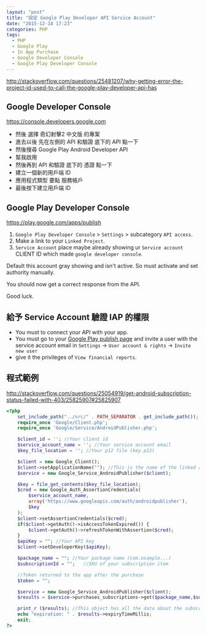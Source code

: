 ```yaml
---
layout: "post"
title: "設定 Google Play Developer API Service Account"
date: "2015-12-14 17:23"
categories: PHP
tags:
  - PHP
  - Google Play
  - In App Purchase
  - Google Developer Console
  - Google Play Developer Console
---
```


<http://stackoverflow.com/questions/25481207/why-getting-error-the-project-id-used-to-call-the-google-play-developer-api-has>

## Google Developer Console

<https://console.developers.google.com>

* 然後 選擇 奇幻射擊2 中文版 的專案
* 進去以後 先在左側的 API 和驗證 底下的 API 點一下
* 然後搜尋 Google Play Android Developer API
* 幫我啟用
* 然後再到 API 和驗證 底下的 憑證 點一下
* 建立一個新的用戶端 ID
* 應用程式類型 要點 服務帳戶
* 最後按下建立用戶端 ID

## Google Play Developer Console

<https://play.google.com/apps/publish>

1. `Google Play Developer Console` > `Settings` > subcategory `API access`.
2. Make a link to your `Linked Project`.
3. `Service Account` place maybe already showing ur `Service account` CLIENT ID which made `google developer console`.


Default this account gray showing and isn't active. So must activate and set authority manually.

You should now get a correct response from the API.

Good luck.

## 給予 Service Account 驗證 IAP 的權限

* You must to connect your API with your app.
* You must go to your [Google Play publish page](https://play.google.com/apps/publish) and invite a user with the service account email in `Settings` -> `User account & rights` -> `Invite new user`
* give it the privileges of `View financial reports`.

## 程式範例

<http://stackoverflow.com/questions/25054919/get-android-subscription-status-failed-with-403/25825907#25825907>

```php
<?php
    set_include_path("../src/" . PATH_SEPARATOR . get_include_path());
    require_once 'Google/Client.php';
    require_once 'Google/Service/AndroidPublisher.php';

    $client_id = ''; //Your client id
    $service_account_name = ''; //Your service account email
    $key_file_location = ''; //Your p12 file (key.p12)

    $client = new Google_Client();
    $client->setApplicationName(""); //This is the name of the linked application
    $service = new Google_Service_AndroidPublisher($client);

    $key = file_get_contents($key_file_location);
    $cred = new Google_Auth_AssertionCredentials(
        $service_account_name,
        array('https://www.googleapis.com/auth/androidpublisher'),
        $key
    );
    $client->setAssertionCredentials($cred);
    if($client->getAuth()->isAccessTokenExpired()) {
        $client->getAuth()->refreshTokenWithAssertion($cred);
    }
    $apiKey = ""; //Your API key
    $client->setDeveloperKey($apiKey);

    $package_name = ""; //Your package name (com.example...)
    $subscriptionId = "";   //SKU of your subscription item

    //Token returned to the app after the purchase
    $token = "";

    $service = new Google_Service_AndroidPublisher($client);
    $results = $service->purchases_subscriptions->get($package_name,$subscriptionId,$token,array());

    print_r ($results); //This object has all the data about the subscription
    echo "expiration: " . $results->expiryTimeMillis;
    exit;
?>
```
